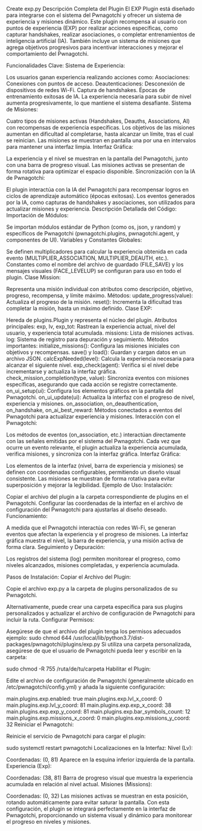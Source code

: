 Create exp.py
Descripción Completa del Plugin
El EXP Plugin está diseñado para integrarse con el sistema del Pwnagotchi y ofrecer un sistema de experiencia y misiones dinámico. Este plugin recompensa al usuario con puntos de experiencia (EXP) por realizar acciones específicas, como capturar handshakes, realizar asociaciones, o completar entrenamientos de inteligencia artificial (IA). También incluye un sistema de misiones que agrega objetivos progresivos para incentivar interacciones y mejorar el comportamiento del Pwnagotchi.

Funcionalidades Clave:
Sistema de Experiencia:

Los usuarios ganan experiencia realizando acciones como:
Asociaciones: Conexiones con puntos de acceso.
Deautenticaciones: Desconexión de dispositivos de redes Wi-Fi.
Captura de handshakes.
Épocas de entrenamiento exitosas de IA.
La experiencia necesaria para subir de nivel aumenta progresivamente, lo que mantiene el sistema desafiante.
Sistema de Misiones:

Cuatro tipos de misiones activas (Handshakes, Deauths, Associations, AI) con recompensas de experiencia específicas.
Los objetivos de las misiones aumentan en dificultad al completarse, hasta alcanzar un límite, tras el cual se reinician.
Las misiones se muestran en pantalla una por una en intervalos para mantener una interfaz limpia.
Interfaz Gráfica:

La experiencia y el nivel se muestran en la pantalla del Pwnagotchi, junto con una barra de progreso visual.
Las misiones activas se presentan de forma rotativa para optimizar el espacio disponible.
Sincronización con la IA de Pwnagotchi:

El plugin interactúa con la IA del Pwnagotchi para recompensar logros en ciclos de aprendizaje automático (épocas exitosas).
Los eventos generados por la IA, como capturas de handshakes y asociaciones, son utilizados para actualizar misiones y experiencia.
Descripción Detallada del Código:
Importación de Módulos:

Se importan módulos estándar de Python (como os, json, y random) y específicos de Pwnagotchi (pwnagotchi.plugins, pwnagotchi.agent, y componentes de UI).
Variables y Constantes Globales:

Se definen multiplicadores para calcular la experiencia obtenida en cada evento (MULTIPLIER_ASSOCIATION, MULTIPLIER_DEAUTH, etc.).
Constantes como el nombre del archivo de guardado (FILE_SAVE) y los mensajes visuales (FACE_LEVELUP) se configuran para uso en todo el plugin.
Clase Mission:

Representa una misión individual con atributos como descripción, objetivo, progreso, recompensa, y límite máximo.
Métodos:
update_progress(value): Actualiza el progreso de la misión.
reset(): Incrementa la dificultad tras completar la misión, hasta un máximo definido.
Clase EXP:

Hereda de plugins.Plugin y representa el núcleo del plugin.
Atributos principales:
exp, lv, exp_tot: Rastrean la experiencia actual, nivel del usuario, y experiencia total acumulada.
missions: Lista de misiones activas.
log: Sistema de registro para depuración y seguimiento.
Métodos importantes:
initialize_missions(): Configura las misiones iniciales con objetivos y recompensas.
save() y load(): Guardan y cargan datos en un archivo JSON.
calcExpNeeded(level): Calcula la experiencia necesaria para alcanzar el siguiente nivel.
exp_check(agent): Verifica si el nivel debe incrementarse y actualiza la interfaz gráfica.
check_mission_completion(type, value): Sincroniza eventos con misiones específicas, asegurando que cada acción se registre correctamente.
on_ui_setup(ui): Configura los elementos gráficos en la pantalla del Pwnagotchi.
on_ui_update(ui): Actualiza la interfaz con el progreso de nivel, experiencia y misiones.
on_association, on_deauthentication, on_handshake, on_ai_best_reward: Métodos conectados a eventos del Pwnagotchi para actualizar experiencia y misiones.
Interacción con el Pwnagotchi:

Los métodos de eventos (on_association, etc.) interactúan directamente con las señales emitidas por el sistema del Pwnagotchi.
Cada vez que ocurre un evento relevante, el plugin actualiza la experiencia acumulada, verifica misiones, y sincroniza con la interfaz gráfica.
Interfaz Gráfica:

Los elementos de la interfaz (nivel, barra de experiencia y misiones) se definen con coordenadas configurables, permitiendo un diseño visual consistente.
Las misiones se muestran de forma rotativa para evitar superposición y mejorar la legibilidad.
Ejemplo de Uso:
Instalación:

Copiar el archivo del plugin a la carpeta correspondiente de plugins en el Pwnagotchi.
Configurar las coordenadas de la interfaz en el archivo de configuración del Pwnagotchi para ajustarlas al diseño deseado.
Funcionamiento:

A medida que el Pwnagotchi interactúa con redes Wi-Fi, se generan eventos que afectan la experiencia y el progreso de misiones.
La interfaz gráfica muestra el nivel, la barra de experiencia, y una misión activa de forma clara.
Seguimiento y Depuración:

Los registros del sistema (log) permiten monitorear el progreso, como niveles alcanzados, misiones completadas, y experiencia acumulada.     

Pasos de Instalación:
Copiar el Archivo del Plugin:

Copie el archivo exp.py a la carpeta de plugins personalizados de su Pwnagotchi.

Alternativamente, puede crear una carpeta específica para sus plugins personalizados y actualizar el archivo de configuración de Pwnagotchi para incluir la ruta.
Configurar Permisos:

Asegúrese de que el archivo del plugin tenga los permisos adecuados ejemplo:
sudo chmod 644 /usr/local/lib/python3.7/dist-packages/pwnagotchi/plugins/exp.py
Si utiliza una carpeta personalizada, asegúrese de que el usuario de Pwnagotchi pueda leer y escribir en la carpeta:

sudo chmod -R 755 /ruta/de/tu/carpeta
Habilitar el Plugin:

Edite el archivo de configuración de Pwnagotchi (generalmente ubicado en /etc/pwnagotchi/config.yml) y añada la siguiente configuración:

main.plugins.exp.enabled: true
main.plugins.exp.lvl_x_coord: 0
main.plugins.exp.lvl_y_coord: 81
main.plugins.exp.exp_x_coord: 38
main.plugins.exp.exp_y_coord: 81
main.plugins.exp.bar_symbols_count: 12
main.plugins.exp.missions_x_coord: 0
main.plugins.exp.missions_y_coord: 32
Reiniciar el Pwnagotchi:

Reinicie el servicio de Pwnagotchi para cargar el plugin:

sudo systemctl restart pwnagotchi
Localizaciones en la Interfaz:
Nivel (Lv):

Coordenadas: (0, 81)
Aparece en la esquina inferior izquierda de la pantalla.
Experiencia (Exp):

Coordenadas: (38, 81)
Barra de progreso visual que muestra la experiencia acumulada en relación al nivel actual.
Misiones (Missions):

Coordenadas: (0, 32)
Las misiones activas se muestran en esta posición, rotando automáticamente para evitar saturar la pantalla.
Con esta configuración, el plugin se integrará perfectamente en la interfaz de Pwnagotchi, proporcionando un sistema visual y dinámico para monitorear el progreso en niveles y misiones.
